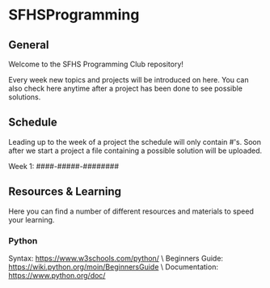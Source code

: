 # SFHSProgramming

## General
Welcome to the SFHS Programming Club repository!

Every week new topics and projects will be introduced on here.
You can also check here anytime after a project has been done to see possible solutions.

## Schedule
Leading up to the week of a project the schedule will only contain #'s. 
Soon after we start a project a file containing a possible solution will be uploaded.

Week 1: ####-#####-######## 

## Resources & Learning
Here you can find a number of different resources and materials to speed your learning.

### Python
Syntax: https://www.w3schools.com/python/ \ 
Beginners Guide: https://wiki.python.org/moin/BeginnersGuide \ 
Documentation: https://www.python.org/doc/
